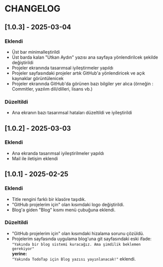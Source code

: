 # CHANGELOG

## [1.0.3] - 2025-03-04

### Eklendi

- Üst bar minimalleştirildi
- Üst barda kalan "Utkan Aydın" yazısı ana sayfaya yönlendirilcek şekilde değiştirildi
- Projeler ekranında tasarımsal iyileştirmeler yapıldı
- Projeler sayfasındaki projeler artık GitHub'a yönlendiricek ve açık kaynaklar görüntülenicek
- Projeler ekranında GitHub'da görünen bazı bilgiler yer alıca (örneğin : Commitler, yazılım dili/dilleri, lisans vb.)

### Düzeltildi

- Ana ekranın bazı tasarımsal hataları düzeltildi ve iyileştirildi

## [1.0.2] - 2025-03-03

### Eklendi

- Ana ekranda tasarımsal iyileştirilmeler yapıldı
- Mail ile iletişim eklendi

## [1.0.1] - 2025-02-25

### Eklendi

- Title rengini farklı bir klasöre taşıdık.
- "GitHub projelerim için" olan kısımdaki logo değiştirildi.
- Blog'a giden "Blog" kısmı menü çubuğuna eklendi.

### Düzeltildi

- "GitHub projelerim için" olan kısımdaki hizalama sorunu çözüldü.
- Projelerim sayfasında uygulama blog'una git sayfasındaki eski ifade:  
  `"Yakında bir blog sistemi kuracağız. Ama şimdilik beklemen gerekiyor"`  
  **yerine:**  
  `"Yakında TodoTap için Blog yazısı yayınlanacak!"` eklendi.
